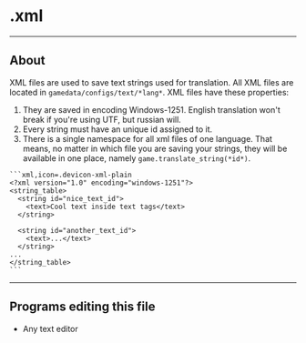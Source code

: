 # .xml

___

## About

XML files are used to save text strings used for translation. All XML files are located in `gamedata/configs/text/*lang*`. XML files have these properties:

1. They are saved in encoding Windows-1251. English translation won't break if you're using UTF, but russian will.
2. Every string must have an unique id assigned to it.
3. There is a single namespace for all xml files of one language. That means, no matter in which file you are saving your strings, they will be available in one place, namely `game.translate_string(*id*)`.

~~~admonish example title='XML file will look something like this:'
```xml,icon=.devicon-xml-plain
<?xml version="1.0" encoding="windows-1251"?>
<string_table>
  <string id="nice_text_id">
    <text>Cool text inside text tags</text>
  </string>

  <string id="another_text_id">
    <text>...</text>
  </string>  
...
</string_table>
```
~~~

___

## Programs editing this file

- Any text editor
